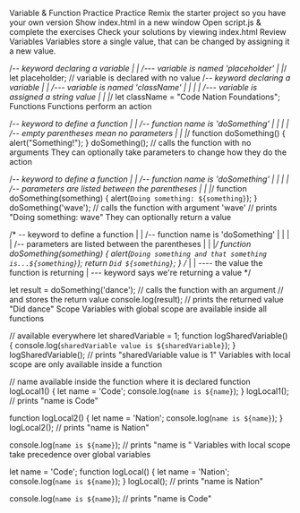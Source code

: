 Variable & Function Practice
Practice
Remix the starter project so you have your own version
Show index.html in a new window
Open script.js & complete the exercises
Check your solutions by viewing index.html
Review
Variables
Variables store a single value, that can be changed by assigning it a new value.

 /*-- keyword declaring a variable
 |
 |      /--- variable is named 'placeholder'
 |      |*/     
let placeholder; // variable is declared with no value
 /*-- keyword declaring a variable
 |
 |      /--- variable is named 'className'
 |      |
 |      |          /--- variable is assigned a string value
 |      |          |*/
let className = "Code Nation Foundations";
Functions
Functions perform an action

 /*-- keyword to define a function
 |
 |           /-- function name is 'doSomething'
 |           |
 |           |       /-- empty parentheses mean no parameters
 |           |       |*/
function doSomething() {
  alert("Something!");
}
doSomething(); // calls the function with no arguments
They can optionally take parameters to change how they do the action

 /*-- keyword to define a function
 |
 |           /-- function name is 'doSomething'
 |           |
 |           |       /-- parameters are listed between the parentheses
 |           |       |*/
function doSomething(something) {
  alert(`Doing something: ${something}`);
}
doSomething('wave'); // calls the function with argument 'wave'
                     // prints "Doing something: wave"
They can optionally return a value

 /* -- keyword to define a function
 |
 |          /-- function name is 'doSomething'
 |           |
 |           |       /-- parameters are listed between the parentheses
 |           |       |*/
function doSomething(something) {
  alert(`Doing something and that something is...${something}`);
  return `Did ${something}`;
}    /*        |
     |        \---- the value the function is returning
     |
     \--- keyword says we're returning a value */

let result = doSomething('dance'); // calls the function with an argument
                                  // and stores the return value
console.log(result); // prints the returned value "Did dance"
Scope
Variables with global scope are available inside all functions

// available everywhere
let sharedVariable = 1;
function logSharedVariable() {
  console.log(`sharedVariable value is ${sharedVariable}`);
}
logSharedVariable(); // prints "sharedVariable value is 1"
Variables with local scope are only available inside a function

// name available inside the function where it is declared
function logLocal1() {
  let name = 'Code';
  console.log(`name is ${name}`);
}
logLocal1(); // prints "name is Code"

function logLocal2() {
  let name = 'Nation';
  console.log(`name is ${name}`);
}
logLocal2(); // prints "name is Nation"

console.log(`name is ${name}`);
// prints "name is "
Variables with local scope take precedence over global variables

let name = 'Code';
function logLocal() {
  let name = 'Nation';
  console.log(`name is ${name}`);
}
logLocal(); // prints "name is Nation"

console.log(`name is ${name}`);
// prints "name is Code"
